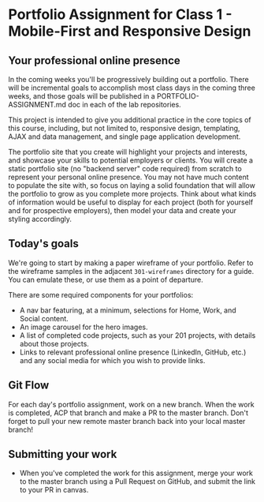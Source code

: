 # Portfolio Assignment for Class 1 - Mobile-First and Responsive Design

## Your professional online presence

In the coming weeks you'll be progressively building out a portfolio. There will be incremental goals to accomplish most class days in the coming three weeks, and those goals will be published in a PORTFOLIO-ASSIGNMENT.md doc in each of the lab repositories.

This project is intended to give you additional practice in the core topics of this course, including, but not limited to, responsive design, templating, AJAX and data management, and single page application development.

The portfolio site that you create will highlight your projects and interests, and showcase your skills to potential employers or clients. You will create a static portfolio site (no "backend server" code required) from scratch to represent your personal online presence. You may not have much content to populate the site with, so focus on laying a solid foundation that will allow the portfolio to grow as you complete more projects. Think about what kinds of information would be useful to display for each project (both for yourself and for prospective employers), then model your data and create your styling accordingly.

## Today's goals

We're going to start by making a paper wireframe of your portfolio. Refer to the wireframe samples in the adjacent `301-wireframes` directory for a guide. You can emulate these, or use them as a point of departure.

There are some required components for your portfolios:

- A nav bar featuring, at a minimum, selections for Home, Work, and Social content.
- An image carousel for the hero images.
- A list of completed code projects, such as your 201 projects, with details about those projects.
- Links to relevant professional online presence (LinkedIn, GitHub, etc.) and any social media for which you wish to provide links.

## Git Flow

For each day's portfolio assignment, work on a new branch. When the work is completed, ACP that branch and make a PR to the master branch. Don't forget to pull your new remote master branch back into your local master branch!

## Submitting your work
- When you've completed the work for this assignment, merge your work to the master branch using a Pull Request on GitHub, and submit the link to your PR in canvas.
